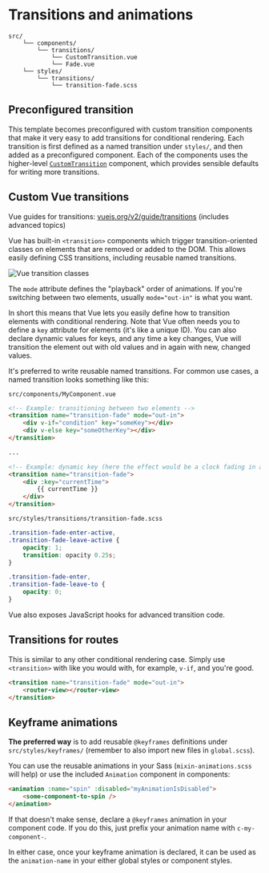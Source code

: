 # Transitions and animations

```
src/
	└── components/
		└── transitions/
			└── CustomTransition.vue
			└── Fade.vue
	└── styles/
		└── transitions/
			└── transition-fade.scss
```

## Preconfigured transition

This template becomes preconfigured with custom transition components that make it very easy to add transitions for conditional rendering. Each transition is first defined as a named transition under `styles/`, and then added as a preconfigured component. Each of the components uses the higher-level [`CustomTransition`](https://github.com/Eiskis/bellevue/blob/master/src/components/transitions/CustomTransition.vue) component, which provides sensible defaults for writing more transitions.

## Custom Vue transitions

Vue guides for transitions: [vuejs.org/v2/guide/transitions](https://vuejs.org/v2/guide/transitions) (includes advanced topics)

Vue has built-in `<transition>` components which trigger transition-oriented classes on elements that are removed or added to the DOM. This allows easily defining CSS transitions, including reusable named transitions.

![Vue transition classes](https://vuejs.org/images/transition.png)

The `mode` attribute defines the "playback" order of animations. If you're switching between two elements, usually `mode="out-in"` is what you want.

In short this means that Vue lets you easily define how to transition elements with conditional rendering. Note that Vue often needs you to define a `key` attribute for elements (it's like a unique ID). You can also declare dynamic values for keys, and any time a key changes, Vue will transition the element out with old values and in again with new, changed values.

It's preferred to write reusable named transitions. For common use cases, a named transition looks something like this:

`src/components/MyComponent.vue`

```html
<!-- Example: transitioning between two elements -->
<transition name="transition-fade" mode="out-in">
	<div v-if="condition" key="someKey"></div>
	<div v-else key="someOtherKey"></div>
</transition>

...

<!-- Example: dynamic key (here the effect would be a clock fading in and out when time updates) -->
<transition name="transition-fade">
	<div :key="currentTime">
		{{ currentTime }}
	</div>
</transition>
```

`src/styles/transitions/transition-fade.scss`

```scss
.transition-fade-enter-active,
.transition-fade-leave-active {
	opacity: 1;
	transition: opacity 0.25s;
}

.transition-fade-enter,
.transition-fade-leave-to {
	opacity: 0;
}
```

Vue also exposes JavaScript hooks for advanced transition code.

## Transitions for routes

This is similar to any other conditional rendering case. Simply use `<transition>` with like you would with, for example, `v-if`, and you're good.

```html
<transition name="transition-fade" mode="out-in">
	<router-view></router-view>
</transition>
```

## Keyframe animations

**The preferred way** is to add reusable `@keyframes` definitions under `src/styles/keyframes/` (remember to also import new files in `global.scss`).

You can use the reusable animations in your Sass (`mixin-animations.scss` will help) or use the included `Animation` component in components:

```html
<animation :name="spin" :disabled="myAnimationIsDisabled">
	<some-component-to-spin />
</animation>
```

If that doesn't make sense, declare a `@keyframes` animation in your component code. If you do this, just prefix your animation name with `c-my-component-`.

In either case, once your keyframe animation is declared, it can be used as the `animation-name` in your either global styles or component styles.

